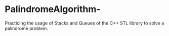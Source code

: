 # PalindromeAlgorithm-
Practicing the usage of Stacks and Queues of the C++ STL library to solve a palindrome problem.
